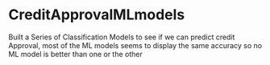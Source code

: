 # CreditApprovalMLmodels
Built a Series of Classification Models to see if we can predict credit Approval, most of the ML models seems to display the same accuracy so no ML model is better than one or the other

